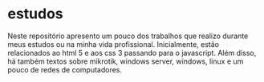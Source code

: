 # estudos
Neste repositório apresento um pouco dos trabalhos que realizo durante meus estudos ou na minha vida profissional. Inicialmente, estão relacionados ao html 5 e aos css 3 passando para o javascript. Além disso, há também textos sobre mikrotik, windows server, windows, linux e um pouco de redes de computadores.

